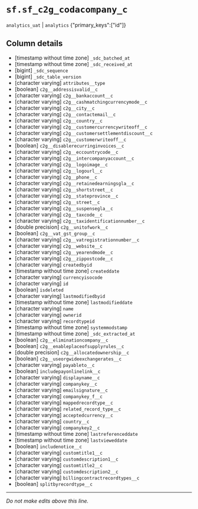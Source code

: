 # `sf.sf_c2g_codacompany_c`
`analytics_uat` | `analytics`
{"primary_keys":["id"]}

## Column details
* [timestamp without time zone] `_sdc_batched_at`
* [timestamp without time zone] `_sdc_received_at`
* [bigint]    `_sdc_sequence`
* [bigint]    `_sdc_table_version`
* [character varying] `attributes__type`
* [boolean]   `c2g__addressisvalid__c`
* [character varying] `c2g__bankaccount__c`
* [character varying] `c2g__cashmatchingcurrencymode__c`
* [character varying] `c2g__city__c`
* [character varying] `c2g__contactemail__c`
* [character varying] `c2g__country__c`
* [character varying] `c2g__customercurrencywriteoff__c`
* [character varying] `c2g__customersettlementdiscount__c`
* [character varying] `c2g__customerwriteoff__c`
* [boolean]   `c2g__disablerecurringinvoices__c`
* [character varying] `c2g__eccountrycode__c`
* [character varying] `c2g__intercompanyaccount__c`
* [character varying] `c2g__logoimage__c`
* [character varying] `c2g__logourl__c`
* [character varying] `c2g__phone__c`
* [character varying] `c2g__retainedearningsgla__c`
* [character varying] `c2g__shortstreet__c`
* [character varying] `c2g__stateprovince__c`
* [character varying] `c2g__street__c`
* [character varying] `c2g__suspensegla__c`
* [character varying] `c2g__taxcode__c`
* [character varying] `c2g__taxidentificationnumber__c`
* [double precision] `c2g__unitofwork__c`
* [boolean]   `c2g__vat_gst_group__c`
* [character varying] `c2g__vatregistrationnumber__c`
* [character varying] `c2g__website__c`
* [character varying] `c2g__yearendmode__c`
* [character varying] `c2g__zippostcode__c`
* [character varying] `createdbyid`
* [timestamp without time zone] `createddate`
* [character varying] `currencyisocode`
* [character varying] `id`
* [boolean]   `isdeleted`
* [character varying] `lastmodifiedbyid`
* [timestamp without time zone] `lastmodifieddate`
* [character varying] `name`
* [character varying] `ownerid`
* [character varying] `recordtypeid`
* [timestamp without time zone] `systemmodstamp`
* [timestamp without time zone] `_sdc_extracted_at`
* [boolean]   `c2g__eliminationcompany__c`
* [boolean]   `c2g__enableplaceofsupplyrules__c`
* [double precision] `c2g__allocatedownership__c`
* [boolean]   `c2g__useorgwideexchangerates__c`
* [character varying] `payableto__c`
* [boolean]   `includepayonlinelink__c`
* [character varying] `displayname__c`
* [character varying] `companykey__c`
* [character varying] `emailsignature__c`
* [character varying] `companykey_f__c`
* [character varying] `mappedrecordtype__c`
* [character varying] `related_record_type__c`
* [character varying] `acceptedcurrency__c`
* [character varying] `country__c`
* [character varying] `companykey2__c`
* [timestamp without time zone] `lastreferenceddate`
* [timestamp without time zone] `lastvieweddate`
* [boolean]   `includenotice__c`
* [character varying] `customtitle1__c`
* [character varying] `customdescription1__c`
* [character varying] `customtitle2__c`
* [character varying] `customdescription2__c`
* [character varying] `billingcontractrecordtypes__c`
* [boolean]   `splitbyrecordtype__c`

-------------------------------------------------------------------------------
*Do not make edits above this line.*
